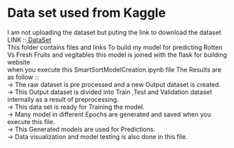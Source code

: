 <h1>Data set used from Kaggle</h1>
I am not uploading the dataset but puting the link to download the dataset
LINK ::<a href="https://www.kaggle.com/datasets/muhammad0subhan/fruit-and-vegetable-disease-healthy-vs-rotten" > DataSet </a><br>
This folder contains files and links To build my model for predicting Rotten Vs Fresh Fruits and vegitables this model is joined with the flask for building website<br>
when you execute this SmartSortModelCreation.ipynb file The Results are as follow ::<br>
-> The raw dataset is pre processed and a new Output dataset is created.<br>
-> This Output dataset is divided into Train ,Test and Validation dataset internally as a result of preprocessing.<br>
-> This data set is ready for Training the model.<br>
-> Many model in different Epochs are generated and saved when you execute this file.<br>
-> This Generated models are used for Predictions.<br>
-> Data visualization and model testing is also done in this file.<br>
